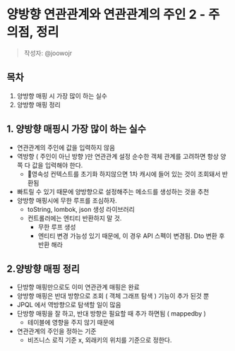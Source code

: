 # 양방향 연관관계와 연관관계의 주인 2 - 주의점, 정리
> 작성자: @joowojr

## 목차
1. 양방향 매핑 시 가장 많이 하는 실수
2. 양방향 매핑 정리

## 1. 양방향 매핑시 가장 많이 하는 실수
- 연관관계의 주인에 값을 입력하지 않음
- 역방향 ( 주인이 아닌 방향 )만 연관관계 설정
순수한 객체 관계를 고려하면 항상 양쪽 다 값을 입력해야 한다.
    - 영속성 컨텍스트를 초기화 하지않으면 1차 캐시에 들어 있는 것이 조회돼서 반환됨
- 빠트릴 수 있기 때문에 양방향으로 설정해주는 메소드를 생성하는 것을 추천
- 양방향 매핑시에 무한 루프를 조심하자.
    - toString, lombok, json 생성 라이브러리
    - 컨트롤러에는 엔티티 반환하지 말 것.
        - 무한 루프 생성
        - 엔티티 변경 가능성 있기 때문에, 이 경우 API 스펙이 변경됨. Dto 변환 후 반환 해라

## 2.양방향 매핑 정리
- 단방향 매핑만으로도 이미 연관관계 매핑은 완료
- 양방향 매핑은 반대 방향으로 조회 ( 객체 그래프 탐색 ) 기능이 추가 된것 뿐
- JPQL 에서 역방향으로 탐색할 일이 많음
- 단방향 매핑을 잘 하고, 반대 방향은 필요할 때 추가 하면됨 ( mappedby )
    - 테이블에 영향을 주지 않기 때문에
- 연관관계의 주인을 정하는 기준
    - 비즈니스 로직 기준 x, 외래키의 위치를 기준으로 정한다.
